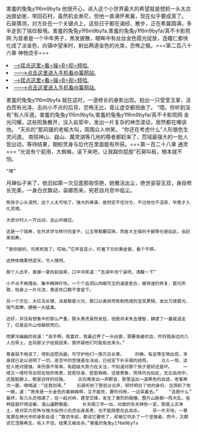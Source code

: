 害羞的兔兔y1f6m9byfa    他很开心，进入这个小世界最大的希望就是想抓一头太古凶兽幼崽，带回石村，虽然机会渺茫，但他一直满怀希冀，现在似乎要成真了。    石昊猜测，对方处在一个关键点上，这些日子都在诵经、散步，正在希冀圆满，多半走到了铭纹极境。害羞的兔兔y1f6m9byfa,害羞的兔兔y1f6m9byfa/真不卡影院网    为首者是一个中年男子，黑发披散，眼眸中有丝丝金色霞光绽放，连瞳仁都快化成了淡金色，向镇中望来时，射出两道金色的光束，恐怖之极。===第二百八十六章 神物烫手===

<li><a href="http://vsnhqn619.cc103.xyz/#md_1026">-->猛点这里=看=操=B=视=频哈.</a></li>
<li><a href="http://vsnhqn619.cc103.xyz/#md_1026">--->点击这里进入手机看@簧网站.</a></li>





<li><a href="http://vsnhqn619.cc103.xyz/#md_1026">-->猛点这里=看=操=B=视=频哈.</a></li>
<li><a href="http://vsnhqn619.cc103.xyz/#md_1026">--->点击这里进入手机看@簧网站.</a></li>



害羞的兔兔y1f6m9byfa    就在这时，一道修长的身影出现。拍出一只莹莹玉掌，洁白而有光泽，击向小不点的后背，恐怖无比，竟让虚空都扭曲了。    “喂。你听到没有”有人斥道。害羞的兔兔y1f6m9byfa,害羞的兔兔y1f6m9byfa/真不卡影院网    金光闪耀，这些阳鱼散开，没入岩浆中，发出一片复杂的神念波动，居然都在嘲讽他。
    “天杀的”那风骚的老板大叫，周围众人哄笑。    “你还在考虑什么”人形银色生灵问道。    南殒神山、嶷山、魔灵湖等几地的尊者都赶来了，荒域最强大的一批人皆出动，等待结果，期盼灵身与后代在里面能有所获。===第一百二十八章 通灵===    “光说有个屁用，大蜘蛛，滚下来吧，让我踹你屁股”石昊叫板，根本就不怕。

    “噗”

月婵仙子来了，依旧如第一次见面那般惊艳，她雅洁出尘，绝世姿容无双，身段修长完美，一身白衣飘动，袅娜而来，宛若自月宫中临尘。

    熊孩子心头凛然，这个人太可怕了，强大的离谱，居然定不住对方，不过他也不沮丧，毕竟才入化灵境。

    大部分村人一齐出动，去山中接应。

    这是一个瑞寿，在外求学与修行的皇子、公主等都要回来，而各大王侯的子嗣等也是如此，会赶来祝寿。

    “是你砸的，可疼死我了。哎呦。”它声音变小，盯着下方的黄金兽，看个不停。

    这种体魄果然逆天，令人悚然。

    那个人出手，直接一掌向前拍来，口中冷笑道：“去湖中洗个澡吧，清醒一下”

    小不点不再理会，集中精神疗伤，一个个血洞以肉眼可见的速度愈合，被快速的修复，霞光所致，他身上一片光洁，竟连伤口都不曾留下。

    另一个方位，大红鸟长嚎，浑身都是火光，那口以禽卵壳炼制而成的宝具黑锅，发出万缕霞光，瑞气蒸腾，硬撼一头猛禽。

    还好，并没有想象中的那么严重，那头黑虎虽然发狂，但是并未失去理智，肆虐了一番就退走了。仅是这片山地破损而已。

    雨蒙冷幽幽的说道：“高手啊，我喜欢，我最近养了一头凶兽，需要强者的血，你将我身边的几人也带上，去将那父子给我捉来，我怀疑他们可能有些来头。”

    尊者就不用说了，得到这把兵器，可守护他们一族万古长青。    的确，有这等生物出现，本身就已足以说明了一切，高空中的至强者在决战，已经定下补天阁的结局。    众人一惊，这些人绝对很强，来历很不简单。有超级大势力在关注，不知道对那个孩子是好还是坏。    一缕又一缕符号出现在他的体表，犹若纹身，密密麻麻，这是表象，而体内也如此，无论血肉中，还是脏腑上，都是这样的纹路。    古剑竟发出一声颤音，那里溢出一道黑色的血迹，老者再次一震，喃喃道：“还我剑来。”    石昊听到了那些议论声，顿时明白了他的身份，当场斜了他一眼，道：“原来是一头金色的毒蜘蛛啊，又不能吃，要你何用，一边呆着去。”    “这是什么”    最终，有几头还相遇了，在一起对峙，甚至交锋，发生了激烈的碰撞，整片山脉都一阵大乱，各种猛兽吓得逃窜，漫山遍野都是。    补天阁三字一出，对面的车夫神色一变，那是上古净土，绝对实力恐怖与强大纵然小白虎出身高贵，也不能随意在此血杀。    另一片天地，一尊笼罩在神光中的身影自语：“数百年前，都说它要死了，却被它坑杀了一个至强者。而今，又都说它涅槃再生，有人不信，结果又被击杀。”害羞的兔兔y1f6m9byfa
